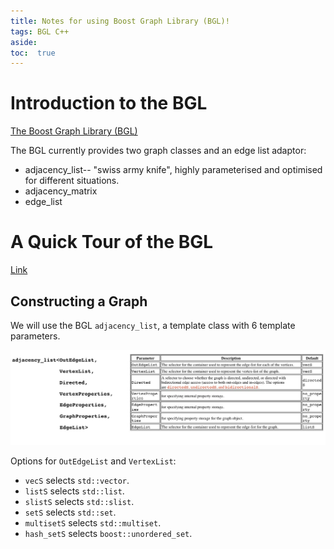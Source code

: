 ```yaml
---
title: Notes for using Boost Graph Library (BGL)!
tags: BGL C++
aside:
toc:  true
---
```


# Introduction to the BGL

[The Boost Graph Library (BGL)][32567fb2]

  [32567fb2]: https://www.boost.org/doc/libs/1_69_0/libs/graph/doc/index.html "BGL"

  The BGL currently provides two graph classes and an edge list adaptor:
  - adjacency_list-- "swiss army knife", highly parameterised and optimised for  different situations.
  - adjacency_matrix
  - edge_list

# A Quick Tour of the BGL
[Link](https://www.boost.org/doc/libs/1_69_0/libs/graph/doc/quick_tour.html)

## Constructing a Graph

We will use the BGL ```adjacency_list```, a template class with 6 template parameters.

![adjacency_list](/docs/assets/images/adjacency_list.jpg)

Options for ```OutEdgeList``` and ```VertexList```:

- ```vecS``` selects ```std::vector```.
- ```listS``` selects ```std::list```.
- ```slistS``` selects ```std::slist```.
- ```setS``` selects ```std::set```.
- ```multisetS``` selects ```std::multiset```.
- ```hash_setS``` selects ```boost::unordered_set```.
